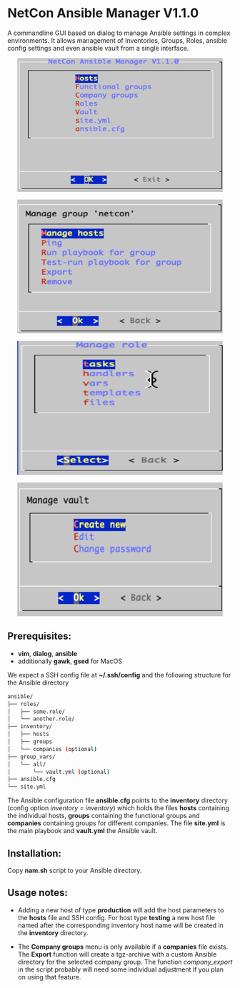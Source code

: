 NetCon Ansible Manager V1.1.0
=============================

A commandline GUI based on dialog to manage Ansible settings in complex environments.
It allows management of Inventories, Groups, Roles, ansible config settings and even ansible vault from a single interface.

<p align="center">
  <img width="460" height="300" src="https://raw.githubusercontent.com/netcon-consulting/nam/master/images/nam.png">
</p>



<p align="center">
  <img width="460" height="300" src="https://raw.githubusercontent.com/netcon-consulting/nam/master/images/group.png ">
</p>



<p align="center">
  <img width="460" height="300" src="https://raw.githubusercontent.com/netcon-consulting/nam/master/images/role.png">
</p>



<p align="center">
  <img width="460" height="300" src="https://raw.githubusercontent.com/netcon-consulting/nam/master/images/vault.png">
</p>


## Prerequisites:

* **vim**, **dialog**, **ansible**  
* additionally **gawk**, **gsed** for MacOS

We expect a SSH config file at **~/.ssh/config** and the following structure for the Ansible directory

```bash
ansible/
├── roles/
│   ├── some.role/
│   └── another.role/
├── inventory/
│   ├── hosts
│   ├── groups
│   └── companies (optional)
├── group_vars/
│   └── all/
│       └── vault.yml (optional)
├── ansible.cfg
└── site.yml
```
The Ansible configuration file **ansible.cfg** points to the **inventory** directory (config option _inventory = inventory_) which holds the files **hosts** containing the individual hosts, **groups** containing the functional groups and **companies** containing groups for different companies. The file **site.yml** is the main playbook and **vault.yml** the Ansible vault.

## Installation:

Copy **nam.sh** script to your Ansible directory.

## Usage notes:
* Adding a new host of type **production** will add the host parameters to the **hosts** file and SSH config. For host type **testing** a new host file named after the corresponding inventory host name will be created in the **inventory** directory.

* The **Company groups** menu is only available if a **companies** file exists. The **Export** function will create a tgz-archive with a custom Ansible directory for the selected company group. The function _company_export_ in the script probably will need some individual adjustment if you plan on using that feature.
